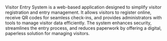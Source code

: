 Visitor Entry System is a web-based application designed to simplify visitor registration and entry management. It allows visitors to register online, receive QR codes for seamless check-ins, and provides administrators with tools to manage visitor data efficiently. The system enhances security, streamlines the entry process, and reduces paperwork by offering a digital, paperless solution for managing visitors.

